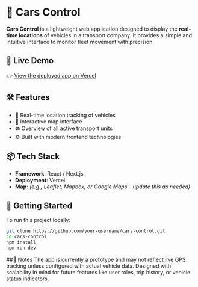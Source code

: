 # 🚗 Cars Control

**Cars Control** is a lightweight web application designed to display the **real-time locations** of vehicles in a transport company. It provides a simple and intuitive interface to monitor fleet movement with precision.

## 🔗 Live Demo

👉 [View the deployed app on Vercel](https://cars-control.vercel.app/)

## 🛠️ Features

- 📍 Real-time location tracking of vehicles  
- 🧭 Interactive map interface  
- 🚘 Overview of all active transport units  
- ⚙️ Built with modern frontend technologies  

## 📦 Tech Stack

- **Framework**: React / Next.js  
- **Deployment**: Vercel  
- **Map**: *(e.g., Leaflet, Mapbox, or Google Maps – update this as needed)*

## 🚀 Getting Started

To run this project locally:

```bash
git clone https://github.com/your-username/cars-control.git
cd cars-control
npm install
npm run dev
```

##📌 Notes
The app is currently a prototype and may not reflect live GPS tracking unless configured with actual vehicle data.
Designed with scalability in mind for future features like user roles, trip history, or vehicle status indicators.
